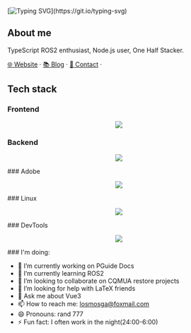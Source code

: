 [![Typing SVG](https://readme-typing-svg.demolab.com?font=JetBrains+Mono&duration=2000&pause=300&color=10F749&background=ED36FF00&multiline=true&repeat=false&width=450&height=100&lines=echo+hello......done;Hello%2C+I'm+rand777.;Glad+to+see+you+here.)](https://git.io/typing-svg)

## About me

TypeScript ROS2 enthusiast, Node.js user, One Half Stacker.

[🌐 Website](https://www.rand777.me) · [📚 Blog](https://rand777.me/blog) · [📇 Contact](mailto:losmosga@foxmail.com) ·


## Tech stack

### Frontend

<p align="center">
  <a href="https://skillicons.dev">
    <img src="https://skillicons.dev/icons?i=nodejs,vue" />
  </a>
</p>

### Backend
<p align="center">
  <a href="https://skillicons.dev">
    <img src="https://skillicons.dev/icons?i=cpp,postgres" />
  </a>
</p>
### Adobe
<p align="center">
  <a href="https://skillicons.dev">
    <img src="https://skillicons.dev/icons?i=ps,pr," />
  </a>
</p>
### Linux
<p align="center">
  <a href="https://skillicons.dev">
    <img src="https://skillicons.dev/icons?i=vim" />
  </a>
</p>
### DevTools
<p align="center">
  <a href="https://skillicons.dev">
    <img src="https://skillicons.dev/icons?i=vscode" />
  </a>
</p>
### I'm doing:

- 🔭 I’m currently working on PGuide Docs
- 🌱 I’m currently learning ROS2
- 👯 I’m looking to collaborate on CQMUA restore projects
- 🤔 I’m looking for help with LaTeX friends
- 💬 Ask me about Vue3
- 📫 How to reach me: losmosga@foxmail.com
- 😄 Pronouns: rand 777
- ⚡ Fun fact: I often work in the night(24:00-6:00)
